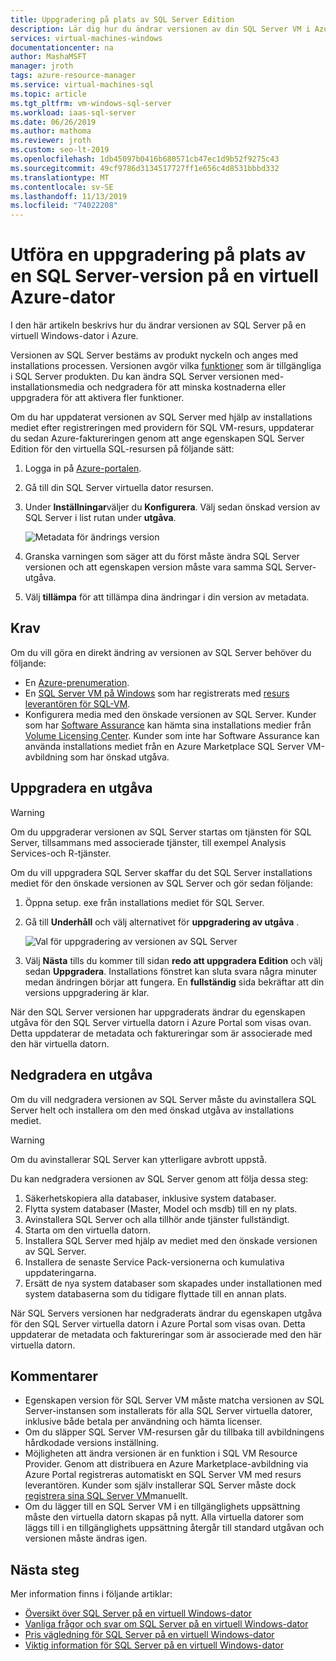```yaml
---
title: Uppgradering på plats av SQL Server Edition
description: Lär dig hur du ändrar versionen av din SQL Server VM i Azure.
services: virtual-machines-windows
documentationcenter: na
author: MashaMSFT
manager: jroth
tags: azure-resource-manager
ms.service: virtual-machines-sql
ms.topic: article
ms.tgt_pltfrm: vm-windows-sql-server
ms.workload: iaas-sql-server
ms.date: 06/26/2019
ms.author: mathoma
ms.reviewer: jroth
ms.custom: seo-lt-2019
ms.openlocfilehash: 1db45097b0416b680571cb47ec1d9b52f9275c43
ms.sourcegitcommit: 49cf9786d3134517727ff1e656c4d8531bbbd332
ms.translationtype: MT
ms.contentlocale: sv-SE
ms.lasthandoff: 11/13/2019
ms.locfileid: "74022208"
---
```

# <a name="perform-an-in-place-upgrade-of-a-sql-server-edition-on-an-azure-vm"></a>Utföra en uppgradering på plats av en SQL Server-version på en virtuell Azure-dator

I den här artikeln beskrivs hur du ändrar versionen av SQL Server på en virtuell Windows-dator i Azure. 

Versionen av SQL Server bestäms av produkt nyckeln och anges med installations processen. Versionen avgör vilka [funktioner](/sql/sql-server/editions-and-components-of-sql-server-2017) som är tillgängliga i SQL Server produkten. Du kan ändra SQL Server versionen med-installationsmedia och nedgradera för att minska kostnaderna eller uppgradera för att aktivera fler funktioner.

Om du har uppdaterat versionen av SQL Server med hjälp av installations mediet efter registreringen med providern för SQL VM-resurs, uppdaterar du sedan Azure-faktureringen genom att ange egenskapen SQL Server Edition för den virtuella SQL-resursen på följande sätt:

1. Logga in på [Azure-portalen](https://portal.azure.com). 
1. Gå till din SQL Server virtuella dator resursen. 
1. Under **Inställningar**väljer du **Konfigurera**. Välj sedan önskad version av SQL Server i list rutan under **utgåva**. 

   ![Metadata för ändrings version](media/virtual-machines-windows-sql-change-edition/edition-change-in-portal.png)

1. Granska varningen som säger att du först måste ändra SQL Server versionen och att egenskapen version måste vara samma SQL Server-utgåva. 
1. Välj **tillämpa** för att tillämpa dina ändringar i din version av metadata. 


## <a name="prerequisites"></a>Krav

Om du vill göra en direkt ändring av versionen av SQL Server behöver du följande: 

- En [Azure-prenumeration](https://azure.microsoft.com/free/).
- En [SQL Server VM på Windows](https://docs.microsoft.com/azure/virtual-machines/windows/sql/virtual-machines-windows-portal-sql-server-provision) som har registrerats med [resurs leverantören för SQL-VM](virtual-machines-windows-sql-register-with-resource-provider.md).
- Konfigurera media med den önskade versionen av SQL Server. Kunder som har [Software Assurance](https://www.microsoft.com/licensing/licensing-programs/software-assurance-default) kan hämta sina installations medier från [Volume Licensing Center](https://www.microsoft.com/Licensing/servicecenter/default.aspx). Kunder som inte har Software Assurance kan använda installations mediet från en Azure Marketplace SQL Server VM-avbildning som har önskad utgåva.


## <a name="upgrade-an-edition"></a>Uppgradera en utgåva

> [!WARNING]
> Om du uppgraderar versionen av SQL Server startas om tjänsten för SQL Server, tillsammans med associerade tjänster, till exempel Analysis Services-och R-tjänster. 

Om du vill uppgradera SQL Server skaffar du det SQL Server installations mediet för den önskade versionen av SQL Server och gör sedan följande:

1. Öppna setup. exe från installations mediet för SQL Server. 
1. Gå till **Underhåll** och välj alternativet för **uppgradering av utgåva** . 

   ![Val för uppgradering av versionen av SQL Server](media/virtual-machines-windows-sql-change-edition/edition-upgrade.png)

1. Välj **Nästa** tills du kommer till sidan **redo att uppgradera Edition** och välj sedan **Uppgradera**. Installations fönstret kan sluta svara några minuter medan ändringen börjar att fungera. En **fullständig** sida bekräftar att din versions uppgradering är klar. 

När den SQL Server versionen har uppgraderats ändrar du egenskapen utgåva för den SQL Server virtuella datorn i Azure Portal som visas ovan. Detta uppdaterar de metadata och faktureringar som är associerade med den här virtuella datorn.

## <a name="downgrade-an-edition"></a>Nedgradera en utgåva

Om du vill nedgradera versionen av SQL Server måste du avinstallera SQL Server helt och installera om den med önskad utgåva av installations mediet.

> [!WARNING]
> Om du avinstallerar SQL Server kan ytterligare avbrott uppstå. 

Du kan nedgradera versionen av SQL Server genom att följa dessa steg:

1. Säkerhetskopiera alla databaser, inklusive system databaser. 
1. Flytta system databaser (Master, Model och msdb) till en ny plats. 
1. Avinstallera SQL Server och alla tillhör ande tjänster fullständigt. 
1. Starta om den virtuella datorn. 
1. Installera SQL Server med hjälp av mediet med den önskade versionen av SQL Server.
1. Installera de senaste Service Pack-versionerna och kumulativa uppdateringarna.  
1. Ersätt de nya system databaser som skapades under installationen med system databaserna som du tidigare flyttade till en annan plats. 

När SQL Servers versionen har nedgraderats ändrar du egenskapen utgåva för den SQL Server virtuella datorn i Azure Portal som visas ovan. Detta uppdaterar de metadata och faktureringar som är associerade med den här virtuella datorn.

## <a name="remarks"></a>Kommentarer

- Egenskapen version för SQL Server VM måste matcha versionen av SQL Server-instansen som installerats för alla SQL Server virtuella datorer, inklusive både betala per användning och hämta licenser.
- Om du släpper SQL Server VM-resursen går du tillbaka till avbildningens hårdkodade versions inställning.
- Möjligheten att ändra versionen är en funktion i SQL VM Resource Provider. Genom att distribuera en Azure Marketplace-avbildning via Azure Portal registreras automatiskt en SQL Server VM med resurs leverantören. Kunder som själv installerar SQL Server måste dock [registrera sina SQL Server VM](virtual-machines-windows-sql-register-with-resource-provider.md)manuellt.
- Om du lägger till en SQL Server VM i en tillgänglighets uppsättning måste den virtuella datorn skapas på nytt. Alla virtuella datorer som läggs till i en tillgänglighets uppsättning återgår till standard utgåvan och versionen måste ändras igen.

## <a name="next-steps"></a>Nästa steg

Mer information finns i följande artiklar: 

* [Översikt över SQL Server på en virtuell Windows-dator](virtual-machines-windows-sql-server-iaas-overview.md)
* [Vanliga frågor och svar om SQL Server på en virtuell Windows-dator](virtual-machines-windows-sql-server-iaas-faq.md)
* [Pris vägledning för SQL Server på en virtuell Windows-dator](virtual-machines-windows-sql-server-pricing-guidance.md)
* [Viktig information för SQL Server på en virtuell Windows-dator](virtual-machines-windows-sql-server-iaas-release-notes.md)


